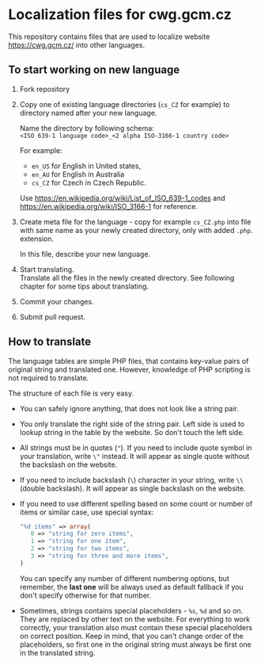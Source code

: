 # Localization files for cwg.gcm.cz
This repository contains files that are used to localize website https://cwg.gcm.cz/ into other languages.

## To start working on new language

1. Fork repository
2. Copy one of existing language directories (`cs_CZ` for example) to directory named after your new language.

   Name the directory by following schema:<br>
   `<ISO 639-1 language code>_<2 alpha ISO-3166-1 country code>`
      
   For example:
   - `en_US` for English in United states,
   - `en_AU` for English in Australia
   - `cs_CZ` for Czech in Czech Republic.

   Use https://en.wikipedia.org/wiki/List_of_ISO_639-1_codes and https://en.wikipedia.org/wiki/ISO_3166-1 for reference.
3. Create meta file for the language - copy for example `cs_CZ.php` into file with same name as your newly created directory, only with added `.php`. extension.
  
   In this file, describe your new language.
4. Start translating.<br>
   Translate all the files in the newly created directory. See following chapter for some tips about translating.
5. Commit your changes.
6. Submit pull request.

## How to translate
The language tables are simple PHP files, that contains key-value pairs of original string and translated one. However, knowledge of PHP scripting is not required to translate.

The structure of each file is very easy.

- You can safely ignore anything, that does not look like a string pair.
- You only translate the right side of the string pair. Left side is used to lookup string in the table by the website. So don't touch the left side.
- All strings must be in quotes (`"`). If you need to include quote symbol in your translation, write `\"` instead. It will appear as single quote without the backslash on the website.
- If you need to include backslash (`\`) character in your string, write `\\` (double backslash). It will appear as single backslash on the website.
- If you need to use different spelling based on some count or number of items or similar case, use special syntax:

    ```php
    "%d items" => array(
       0 => "string for zero items",
       1 => "string for one item",
       2 => "string for two items",
       3 => "string for three and more items",
    )
    ```
    
  You can specify any number of different numbering options, but remember, the **last one** will be always used as default fallback if you don't specify otherwise for that number.
- Sometimes, strings contains special placeholders - `%s`, `%d` and so on. They are replaced by other text on the website.
  For everything to work correctly, your translation also must contain these special placeholders on correct position. Keep in mind, that you can't change order of the placeholders, so first one in the original string must always be first one in the translated string.
